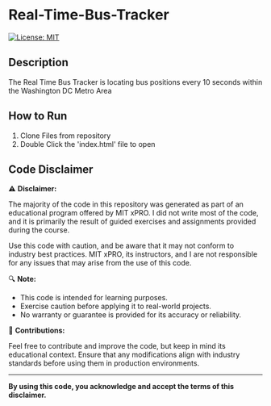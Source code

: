 # Real-Time-Bus-Tracker

[![License: MIT](https://img.shields.io/badge/License-MIT-blue.svg)](https://opensource.org/licenses/MIT)

## Description

The Real Time Bus Tracker is locating bus positions every 10 seconds within the Washington DC Metro Area

## How to Run
<ol>
<li>Clone Files from repository</li>
<li>Double Click the 'index.html' file to open</li>
</ol>

## Code Disclaimer

⚠️ **Disclaimer:**

The majority of the code in this repository was generated as part of an educational program offered by MIT xPRO. I did not write most of the code, and it is primarily the result of guided exercises and assignments provided during the course.

Use this code with caution, and be aware that it may not conform to industry best practices. MIT xPRO, its instructors, and I are not responsible for any issues that may arise from the use of this code.

🔍 **Note:**

- This code is intended for learning purposes.
- Exercise caution before applying it to real-world projects.
- No warranty or guarantee is provided for its accuracy or reliability.

🚀 **Contributions:**

Feel free to contribute and improve the code, but keep in mind its educational context. Ensure that any modifications align with industry standards before using them in production environments.

---

**By using this code, you acknowledge and accept the terms of this disclaimer.**


